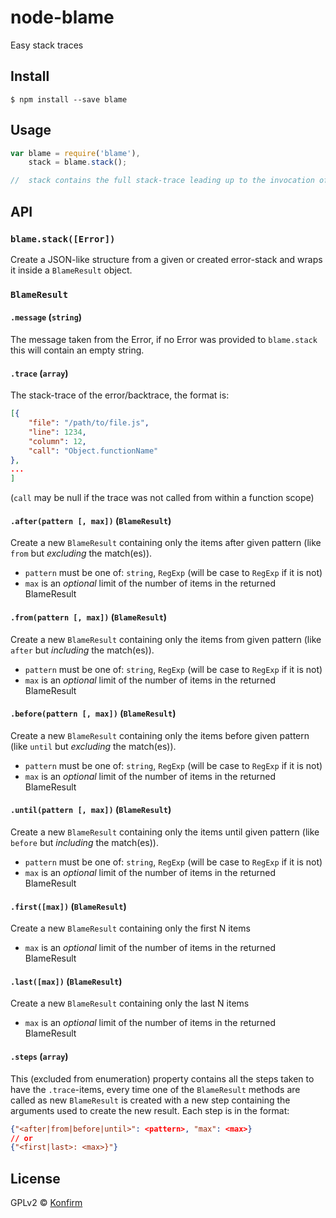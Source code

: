 # node-blame
Easy stack traces

## Install

```
$ npm install --save blame
```

## Usage
```js
var blame = require('blame'),
	stack = blame.stack();

//  stack contains the full stack-trace leading up to the invocation of `blame.stack()`
```

## API
### `blame.stack([Error])`
Create a JSON-like structure from a given or created error-stack and wraps it inside a `BlameResult` object.


### `BlameResult`

#### `.message` (`string`)
The message taken from the Error, if no Error was provided to `blame.stack` this will contain an empty string.

#### `.trace` (`array`)
The stack-trace of the error/backtrace, the format is:
```json
[{
	"file": "/path/to/file.js",
	"line": 1234,
	"column": 12,
	"call": "Object.functionName"
},
...
]
```
(`call` may be null if the trace was not called from within a function scope)

#### `.after(pattern [, max])` (`BlameResult`)
Create a new `BlameResult` containing only the items after given pattern (like `from` but *excluding* the match(es)).
- `pattern` must be one of: `string`, `RegExp` (will be case to `RegExp` if it is not)
- `max` is an _optional_ limit of the number of items in the returned BlameResult

#### `.from(pattern [, max])` (`BlameResult`)
Create a new `BlameResult` containing only the items from given pattern (like `after` but *including* the match(es)).
- `pattern` must be one of: `string`, `RegExp` (will be case to `RegExp` if it is not)
- `max` is an _optional_ limit of the number of items in the returned BlameResult

#### `.before(pattern [, max])` (`BlameResult`)
Create a new `BlameResult` containing only the items before given pattern (like `until` but *excluding* the match(es)).
- `pattern` must be one of: `string`, `RegExp` (will be case to `RegExp` if it is not)
- `max` is an _optional_ limit of the number of items in the returned BlameResult

#### `.until(pattern [, max])` (`BlameResult`)
Create a new `BlameResult` containing only the items until given pattern (like `before` but *including* the match(es)).
- `pattern` must be one of: `string`, `RegExp` (will be case to `RegExp` if it is not)
- `max` is an _optional_ limit of the number of items in the returned BlameResult

#### `.first([max])` (`BlameResult`)
Create a new `BlameResult` containing only the first N items
- `max` is an _optional_ limit of the number of items in the returned BlameResult

#### `.last([max])` (`BlameResult`)
Create a new `BlameResult` containing only the last N items
- `max` is an _optional_ limit of the number of items in the returned BlameResult

#### `.steps` (`array`)
This (excluded from enumeration) property contains all the steps taken to have the `.trace`-items, every time one of the `BlameResult` methods are called as new `BlameResult` is created with a new step containing the arguments used to create the new result.
Each step is in the format:
```json
{"<after|from|before|until>": <pattern>, "max": <max>}
// or
{"<first|last>: <max>}"}
```

## License
GPLv2 © [Konfirm](https://konfirm.eu)
